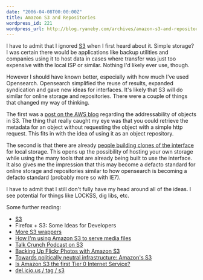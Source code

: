 ```yaml
---
date: "2006-04-08T00:00:00Z"
title: Amazon S3 and Repositories
wordpress_id: 221
wordpress_url: http://blog.ryaneby.com/archives/amazon-s3-and-repositories/
---
```

I have to admit that I ignored <a href="http://aws.amazon.com/s3">S3</a> when I first heard about it. Simple storage? I was certain there would be applications like backup utilities and companies using it to host data in cases where transfer was just too expensive with the local ISP or similar. Nothing I'd likely ever use, though.

However I should have known better, especially with how much I've used Opensearch. Opensearch simplified the reuse of results, expanded syndication and gave new ideas for interfaces. It's likely that S3 will do similar for online storage and repositories. There were a couple of things that changed my way of thinking.

The first was a <a href="http://aws.typepad.com/aws/2006/04/using_s3_to_sto.html">post on the AWS blog</a> regarding the addressability of objects in S3. The thing that really caught my eye was that you could retrieve the metadata for an object without requesting the object with a simple http request. This fits in with the idea of using it as an object repository.

The second is that there are already <a href="http://code.whytheluckystiff.net/parkplace/wiki">people building clones of the interface</a> for local storage. This opens up the possibility of hosting your own storage while using the many tools that are already being built to use the interface. It also gives me the impression that this may become a defacto standard for online storage and repositories similar to how opensearch is becoming a defacto standard (probably more so with IE7).

I have to admit that I still don't fully have my head around all of the ideas. I see potential for things like LOCKSS, dig libs, etc.

Some further reading:

<ul>
<li><a href="http://aws.amazon.com/s3">S3</a></li>
<li><a href="http://aws.typepad.com/aws/2006/03/firefox_s3_some.html"></a>Firefox + S3: Some Ideas for Developers</li>
<li><a href="http://aws.typepad.com/aws/2006/04/more_s3_crunchy.html">More S3 wrappers</a></li>
<li><a href="http://www.holovaty.com/blog/archive/2006/04/07/0927">How I'm using Amazon S3 to serve media files</a></li>
<li><a href="http://www.talkcrunch.com/2006/03/24/episode-3-amazons-new-grid-storage-service/">Talk Crunch Podcast on S3</a></li>
<li><a href="http://www.postneo.com/2006/03/22/backing-up-flickr-photos-with-amazon-s3">Backing Up Flickr Photos with Amazon S3</a></li>
<li><a href="http://weblog.infoworld.com/udell/2006/03/22.html#a1411">Towards politically neutral infrastructure: Amazon's S3</a></li>
<li><a href="http://www.magpiebrain.com/archives/2006/03/21/amazon_s3">Is Amazon S3 the first Tier 0 Internet Service?</a></li>
<li><a href="http://del.icio.us/tag/s3">del.icio.us / tag / s3</a></li>
</ul>
